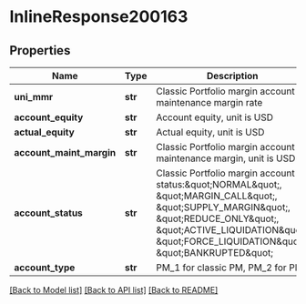 # InlineResponse200163

## Properties
Name | Type | Description | Notes
------------ | ------------- | ------------- | -------------
**uni_mmr** | **str** | Classic Portfolio margin account maintenance margin rate | 
**account_equity** | **str** | Account equity, unit is USD | 
**actual_equity** | **str** | Actual equity, unit is USD | 
**account_maint_margin** | **str** | Classic Portfolio margin account maintenance margin, unit is USD | 
**account_status** | **str** | Classic Portfolio margin account status:\&quot;NORMAL\&quot;, \&quot;MARGIN_CALL\&quot;, \&quot;SUPPLY_MARGIN\&quot;, \&quot;REDUCE_ONLY\&quot;, \&quot;ACTIVE_LIQUIDATION\&quot;, \&quot;FORCE_LIQUIDATION\&quot;, \&quot;BANKRUPTED\&quot; | 
**account_type** | **str** | PM_1 for classic PM, PM_2 for PM | 

[[Back to Model list]](../README.md#documentation-for-models) [[Back to API list]](../README.md#documentation-for-api-endpoints) [[Back to README]](../README.md)

